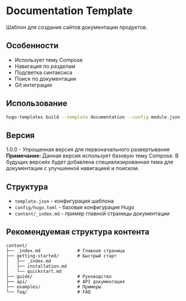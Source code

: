 # Documentation Template

Шаблон для создания сайтов документации продуктов.

## Особенности

- Использует тему Compose
- Навигация по разделам
- Подсветка синтаксиса
- Поиск по документации
- Git интеграция

## Использование

```bash
hugo-templates build --template documentation --config module.json
```

## Версия

1.0.0 - Упрощенная версия для первоначального развертывания
**Примечание:** Данная версия использует базовую тему Compose. В будущих версиях будет добавлена специализированная тема для документации с улучшенной навигацией и поиском.

## Структура

- `template.json` - конфигурация шаблона
- `config/hugo.toml` - базовая конфигурация Hugo
- `content/_index.md` - пример главной страницы документации

## Рекомендуемая структура контента

```
content/
├── _index.md              # Главная страница
├── getting-started/       # Быстрый старт
│   ├── _index.md
│   ├── installation.md
│   └── quickstart.md
├── guide/                 # Руководство
├── api/                   # API документация
├── examples/              # Примеры
└── faq/                   # FAQ
```